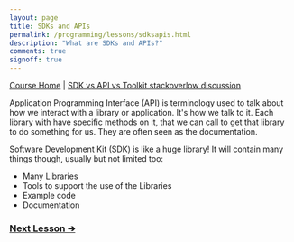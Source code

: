 ```yaml
---
layout: page
title: SDKs and APIs
permalink: /programming/lessons/sdksapis.html
description: "What are SDKs and APIs?"
comments: true
signoff: true
---
```

[Course Home](../course) \| [SDK vs API vs Toolkit stackoverlow discussion](https://stackoverflow.com/questions/8772746/difference-between-framework-vs-library-vs-ide-vs-api-vs-sdk-vs-toolkits)

Application Programming Interface (API) is terminology used to talk about how we interact with a library or application. It's how we talk to it. Each library with have specific methods on it, that we can call to get that library to do something for us. They are often seen as the documentation.

Software Development Kit (SDK) is like a huge library! It will contain many things though, usually but not limited too:
* Many Libraries
* Tools to support the use of the Libraries
* Example code
* Documentation

### [Next Lesson &#10132;](../lessons/versioncontrol)